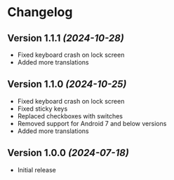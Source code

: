 Changelog
==========

Version 1.1.1 *(2024-10-28)*
----------------------------

* Fixed keyboard crash on lock screen
* Added more translations

Version 1.1.0 *(2024-10-25)*
----------------------------

* Fixed keyboard crash on lock screen
* Fixed sticky keys
* Replaced checkboxes with switches
* Removed support for Android 7 and below versions
* Added more translations

Version 1.0.0 *(2024-07-18)*
----------------------------

* Initial release
